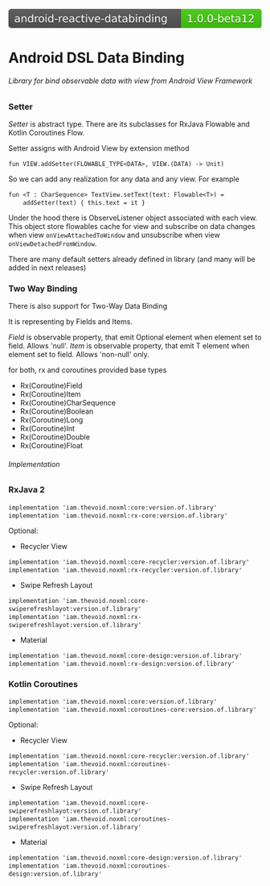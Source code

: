 <a href="https://bintray.com/beta/#/iamthevoid/maven/android-dsl-databinding"><img src="https://github.com/iamthevoid/android-dsl-databinding/blob/master/lib.svg"></a>

# Android DSL Data Binding

###### Library for bind observable data with view from Android View Framework

### Setter

*Setter* is abstract type. There are its subclasses for RxJava Flowable and Kotlin Coroutines Flow.

Setter assigns with Android View by extension method

```
fun VIEW.addSetter(FLOWABLE_TYPE<DATA>, VIEW.(DATA) -> Unit)
```

So we can add any realization for any data and any view. For example

```
fun <T : CharSequence> TextView.setText(text: Flowable<T>) =
    addSetter(text) { this.text = it }
```

Under the hood there is ObserveListener object associated with each view. This object store flowables
cache for view and subscribe on data changes when view `onViewAttachedToWindow` and unsubscribe when view `onViewDetachedFromWindow`.

There are many default setters already defined in library (and many will be added in next releases)

### Two Way Binding

There is also support for Two-Way Data Binding

It is representing by Fields and Items.

*Field* is observable property, that emit Optional<T> element when element set to field. Allows 'null'.
*Item* is observable property, that emit T element when element set to field. Allows 'non-null' only.

for both, rx and coroutines provided base types

- Rx(Coroutine)Field
- Rx(Coroutine)Item
- Rx(Coroutine)CharSequence
- Rx(Coroutine)Boolean
- Rx(Coroutine)Long
- Rx(Coroutine)Int
- Rx(Coroutine)Double
- Rx(Coroutine)Float

###### Implementation

### RxJava 2

```
implementation 'iam.thevoid.noxml:core:version.of.library'
implementation 'iam.thevoid.noxml:rx-core:version.of.library'
```

Optional:
- Recycler View
```
implementation 'iam.thevoid.noxml:core-recycler:version.of.library'
implementation 'iam.thevoid.noxml:rx-recycler:version.of.library'
```
- Swipe Refresh Layout
```
implementation 'iam.thevoid.noxml:core-swiperefreshlayot:version.of.library'
implementation 'iam.thevoid.noxml:rx-swiperefreshlayot:version.of.library'
```
- Material
```
implementation 'iam.thevoid.noxml:core-design:version.of.library'
implementation 'iam.thevoid.noxml:rx-design:version.of.library'
```

### Kotlin Coroutines

```
implementation 'iam.thevoid.noxml:core:version.of.library'
implementation 'iam.thevoid.noxml:coroutines-core:version.of.library'
```

Optional:
- Recycler View
```
implementation 'iam.thevoid.noxml:core-recycler:version.of.library'
implementation 'iam.thevoid.noxml:coroutines-recycler:version.of.library'
```
- Swipe Refresh Layout
```
implementation 'iam.thevoid.noxml:core-swiperefreshlayot:version.of.library'
implementation 'iam.thevoid.noxml:coroutines-swiperefreshlayot:version.of.library'
```
- Material
```
implementation 'iam.thevoid.noxml:core-design:version.of.library'
implementation 'iam.thevoid.noxml:coroutines-design:version.of.library'
```